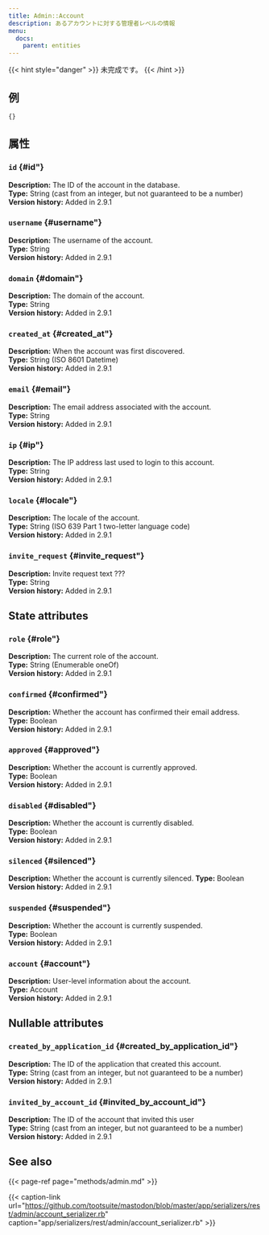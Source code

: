 ```yaml
---
title: Admin::Account
description: あるアカウントに対する管理者レベルの情報
menu:
  docs:
    parent: entities
---
```


{{< hint style="danger" >}}
未完成です。
{{< /hint >}}

## 例

```javascript
{}
```

## 属性

### `id` {#id"}

**Description:** The ID of the account in the database.\
**Type:** String \(cast from an integer, but not guaranteed to be a number\)\
**Version history:** Added in 2.9.1

### `username` {#username"}

**Description:** The username of the account.\
**Type:** String\
**Version history:** Added in 2.9.1

### `domain` {#domain"}

**Description:** The domain of the account.\
**Type:** String\
**Version history:** Added in 2.9.1

### `created_at` {#created_at"}

**Description:** When the account was first discovered.\
**Type:** String \(ISO 8601 Datetime\)\
**Version history:** Added in 2.9.1

### `email` {#email"}

**Description:** The email address associated with the account.\
**Type:** String\
**Version history:** Added in 2.9.1

### `ip` {#ip"}

**Description:** The IP address last used to login to this account.\
**Type:** String\
**Version history:** Added in 2.9.1

### `locale` {#locale"}

**Description:** The locale of the account.\
**Type:** String \(ISO 639 Part 1 two-letter language code\)\
**Version history:** Added in 2.9.1

### `invite_request` {#invite_request"}

**Description:** Invite request text ???\
**Type:** String\
**Version history:** Added in 2.9.1

## State attributes

### `role` {#role"}

**Description:** The current role of the account.\
**Type:** String \(Enumerable oneOf\)\
**Version history:** Added in 2.9.1

### `confirmed` {#confirmed"}

**Description:** Whether the account has confirmed their email address.\
**Type:** Boolean\
**Version history:** Added in 2.9.1

### `approved` {#approved"}

**Description:** Whether the account is currently approved.\
**Type:** Boolean\
**Version history:** Added in 2.9.1

### `disabled` {#disabled"}

**Description:** Whether the account is currently disabled.\
**Type:** Boolean\
**Version history:** Added in 2.9.1

### `silenced` {#silenced"}

**Description:** Whether the account is currently silenced.
**Type:** Boolean\
**Version history:** Added in 2.9.1

### `suspended` {#suspended"}

**Description:** Whether the account is currently suspended.\
**Type:** Boolean\
**Version history:** Added in 2.9.1

### `account` {#account"}

**Description:** User-level information about the account.\
**Type:** Account\
**Version history:** Added in 2.9.1

## Nullable attributes

### `created_by_application_id` {#created_by_application_id"}

**Description:** The ID of the application that created this account.\
**Type:** String \(cast from an integer, but not guaranteed to be a number\)\
**Version history:** Added in 2.9.1

### `invited_by_account_id` {#invited_by_account_id"}

**Description:** The ID of the account that invited this user\
**Type:** String \(cast from an integer, but not guaranteed to be a number\)\
**Version history:** Added in 2.9.1

## See also

{{< page-ref page="methods/admin.md" >}}

{{< caption-link url="https://github.com/tootsuite/mastodon/blob/master/app/serializers/rest/admin/account_serializer.rb" caption="app/serializers/rest/admin/account\_serializer.rb" >}}




